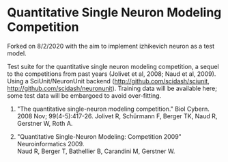 Quantitative Single Neuron Modeling Competition
=======
Forked on 8/2/2020 with the aim to implement izhikevich neuron as a test model.

Test suite for the quantitative single neuron modeling competition, a sequel to the competitions from past years (Jolivet et al, 2008; Naud et al, 2009).  Using a SciUnit/NeuronUnit backend (http://github.com/scidash/sciunit, http://github.com/scidash/neuronunit).  Training data will be available here; some test data will be embargoed to avoid over-fitting.  

1. "The quantitative single-neuron modeling competition."
Biol Cybern. 2008 Nov; 99(4-5):417-26.
Jolivet R, Schürmann F, Berger TK, Naud R, Gerstner W, Roth A.

2. "Quantitative Single-Neuron Modeling: Competition 2009"
Neuroinformatics 2009.  
Naud R, Berger T, Bathellier B, Carandini M, Gerstner W.  

